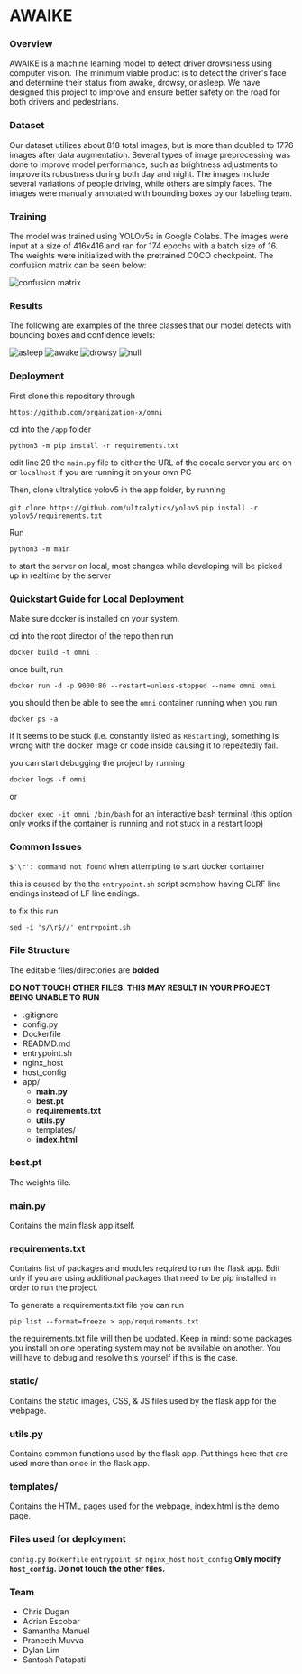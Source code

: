 # AWAIKE

### Overview

AWAIKE is a machine learning model to detect driver drowsiness using computer vision. The minimum viable product is to detect the driver's face and determine their status from awake, drowsy, or asleep. We have designed this project to improve and ensure better safety on the road for both drivers and pedestrians.

### Dataset

Our dataset utilizes about 818 total images, but is more than doubled to 1776 images after data augmentation. Several types of image preprocessing was done to improve model performance, such as brightness adjustments to improve its robustness during both day and night. The images include several variations of people driving, while others are simply faces. The images were manually annotated with bounding boxes by our labeling team.

### Training

The model was trained using YOLOv5s in Google Colabs. The images were input at a size of 416x416 and ran for 174 epochs with a batch size of 16. The weights were initialized with the pretrained COCO checkpoint. The confusion matrix can be seen below:

![confusion matrix](readme_img/awaikeconfusionmatrix.PNG?raw=true "Title")

### Results

The following are examples of the three classes that our model detects with bounding boxes and confidence levels:

![asleep](readme_img/asleep.jpg?raw=true "Title")
![awake](readme_img/awake.jpg?raw=true "Title")
![drowsy](readme_img/drowsy.jpg?raw=true "Title")
![null](readme_img/null.jpg?raw=true "Title")

### Deployment

First clone this repository through

`https://github.com/organization-x/omni`

cd into the `/app` folder

`python3 -m pip install -r requirements.txt`

edit line 29 the `main.py` file to either the URL of the cocalc server you are on or `localhost` if you are running it on your own PC

Then, clone ultralytics yolov5 in the app folder, by running

`git clone https://github.com/ultralytics/yolov5`
`pip install -r yolov5/requirements.txt`

Run

`python3 -m main`

to start the server on local, most changes while developing will be picked up in realtime by the server

### Quickstart Guide for Local Deployment

Make sure docker is installed on your system.

cd into the root director of the repo then run

`docker build -t omni .`

once built, run

`docker run -d -p 9000:80 --restart=unless-stopped --name omni omni`

you should then be able to see the `omni` container running when you run

`docker ps -a`

if it seems to be stuck (i.e. constantly listed as `Restarting`), something is wrong with the docker image or code inside causing it to repeatedly fail.

you can start debugging the project by running

`docker logs -f omni`

or

`docker exec -it omni /bin/bash` for an interactive bash terminal (this option only works if the container is running and not stuck in a restart loop)

### Common Issues

`$'\r': command not found` when attempting to start docker container

this is caused by the the `entrypoint.sh` script somehow having CLRF line endings instead of LF line endings.

to fix this run

`sed -i 's/\r$//' entrypoint.sh`

### File Structure

The editable files/directories are **bolded**

**DO NOT TOUCH OTHER FILES. THIS MAY RESULT IN YOUR PROJECT BEING UNABLE TO RUN**

- .gitignore
- config.py
- Dockerfile
- READMD.md
- entrypoint.sh
- nginx_host
- host_config
- app/
  - **main.py**
  - **best.pt**
  - **requirements.txt**
  - **utils.py**
  - templates/
  - **index.html**

### best.pt

The weights file.

### main.py

Contains the main flask app itself.

### requirements.txt

Contains list of packages and modules required to run the flask app. Edit only if you are using additional packages that need to be pip installed in order to run the project.

To generate a requirements.txt file you can run

`pip list --format=freeze > app/requirements.txt`

the requirements.txt file will then be updated. Keep in mind: some packages you install on one operating system may not be available on another. You will have to debug and resolve this yourself if this is the case.

### static/

Contains the static images, CSS, & JS files used by the flask app for the webpage.

### utils.py

Contains common functions used by the flask app. Put things here that are used more than once in the flask app.

### templates/

Contains the HTML pages used for the webpage, index.html is the demo page.

### Files used for deployment

`config.py`
`Dockerfile`
`entrypoint.sh`
`nginx_host`
`host_config`
**Only modify `host_config`. Do not touch the other files.**

### Team

- Chris Dugan
- Adrian Escobar
- Samantha Manuel
- Praneeth Muvva
- Dylan Lim
- Santosh Patapati
